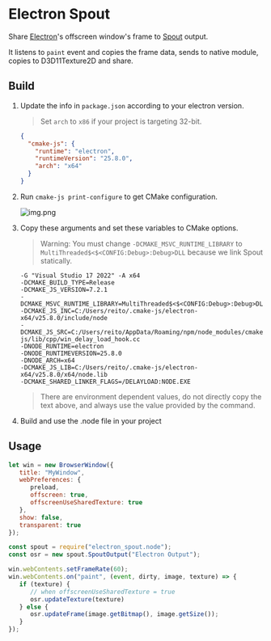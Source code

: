 # Electron Spout

Share [Electron](https://github.com/electron/electron)'s offscreen window's frame to [Spout](https://github.com/leadedge/Spout2) output.

It listens to `paint` event and copies the frame data, sends to native module, copies to D3D11Texture2D and share.

## Build

1. Update the info in `package.json` according to your electron version. 
   
   > Set `arch` to `x86` if your project is targeting 32-bit.

    ```json
    { 
      "cmake-js": {
        "runtime": "electron",
        "runtimeVersion": "25.8.0",
        "arch": "x64"
      }
    }
    ```

2. Run `cmake-js print-configure` to get CMake configuration. 

    ![img.png](img.png)

3. Copy these arguments and set these variables to CMake options.
   > Warning: You must change `-DCMAKE_MSVC_RUNTIME_LIBRARY` to `MultiThreaded$<$<CONFIG:Debug>:Debug>DLL` because we link Spout statically.
   
   ```
   -G "Visual Studio 17 2022" -A x64
   -DCMAKE_BUILD_TYPE=Release
   -DCMAKE_JS_VERSION=7.2.1
   -DCMAKE_MSVC_RUNTIME_LIBRARY=MultiThreaded$<$<CONFIG:Debug>:Debug>DLL
   -DCMAKE_JS_INC=C:/Users/reito/.cmake-js/electron-x64/v25.8.0/include/node
   -DCMAKE_JS_SRC=C:/Users/reito/AppData/Roaming/npm/node_modules/cmake-js/lib/cpp/win_delay_load_hook.cc
   -DNODE_RUNTIME=electron
   -DNODE_RUNTIMEVERSION=25.8.0
   -DNODE_ARCH=x64
   -DCMAKE_JS_LIB=C:/Users/reito/.cmake-js/electron-x64/v25.8.0/x64/node.lib
   -DCMAKE_SHARED_LINKER_FLAGS=/DELAYLOAD:NODE.EXE
   ```
   
   > There are environment dependent values, do not directly copy the text above, and always use the value provided by the command.
   
4. Build and use the .node file in your project

## Usage

```js
let win = new BrowserWindow({
   title: "MyWindow",
   webPreferences: {
      preload,
      offscreen: true,
      offscreenUseSharedTexture: true
   },
   show: false,
   transparent: true
});

const spout = require("electron_spout.node");
const osr = new spout.SpoutOutput("Electron Output");

win.webContents.setFrameRate(60);
win.webContents.on("paint", (event, dirty, image, texture) => {
   if (texture) {
      // when offscreenUseSharedTexture = true
      osr.updateTexture(texture)
   } else {
      osr.updateFrame(image.getBitmap(), image.getSize());
   }
});
```
